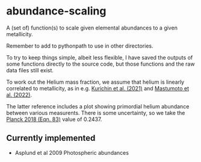 # abundance-scaling
A (set of) function(s) to scale given elemental abundances to a given metallicity.

Remember to add to pythonpath to use in other directories.

To try to keep things simple, albeit less flexible, I have saved the outputs of some functions directly to the source code, but those functions and the raw data files still exist.

To work out the Helium mass fraction, we assume that helium is linearly correlated to metallicity, as in e.g. [Kurichin et al. (2021)](https://ui.adsabs.harvard.edu/abs/2021MNRAS.502.3045K/abstract) and [Mastumoto et al. (2022)](https://ui.adsabs.harvard.edu/abs/2022ApJ...941..167M/abstract).

The latter reference includes a plot showing primordial helium abundance between various measurents. There is some uncertainty, so we take the [Planck 2018 (Eqn. 83)](https://ui.adsabs.harvard.edu/abs/2020A%26A...641A...6P/abstract) value of 0.2437.

## Currently implemented
* Asplund et al 2009 Photospheric abundances